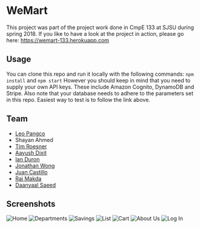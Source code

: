 # WeMart

This project was part of the project work done in CmpE 133 at SJSU during spring 2018. If you like to have a look at the project in action, please go here: https://wemart-133.herokuapp.com

## Usage
You can clone this repo and run it locally with the following commands: `npm install` and `npm start` However you should keep in mind that you need to supply your own API keys. These include Amazon Cognito, DynamoDB and Stripe. Also note that your database needs to adhere to the parameters set in this repo. Easiest way to test is to follow the link above. 

## Team
- [Leo Pangco](https://github.com/lpangco)
- Shayan Ahmed
- [Tim Roesner](https://github.com/timroesner)
- [Aayush Dixit](https://github.com/dixitaayush8)
- [Ian Duron](https://github.com/ianduron)
- [Jonathan Wong](https://github.com/jonlikesapples)
- [Juan Castillo](https://github.com/juancstlm)
- [Raj Makda](https://github.com/rajmakda)
- [Daanyaal Saeed](https://github.com/Delta09)

## Screenshots
![Home](https://user-images.githubusercontent.com/13894518/39417002-2a67a438-4c06-11e8-8ee2-bd8a682854e4.png)
![Departments](https://user-images.githubusercontent.com/13894518/39418508-a83aa000-4c0f-11e8-9805-3bea115a87a4.png)
![Savings](https://user-images.githubusercontent.com/13894518/39418517-b223a88c-4c0f-11e8-9962-64a60a0fcad1.png)
![List](https://user-images.githubusercontent.com/13894518/39418520-b402f7a2-4c0f-11e8-8010-70ca56761aff.png)
![Cart](https://user-images.githubusercontent.com/13894518/39418522-b61d0adc-4c0f-11e8-9221-f913cfd823c5.png)
![About Us](https://user-images.githubusercontent.com/13894518/39418536-d237cdb0-4c0f-11e8-9aaf-402dc068c244.png)
![Log In](https://user-images.githubusercontent.com/13894518/39418552-e4e05770-4c0f-11e8-9588-e15daf14ab3b.png)
